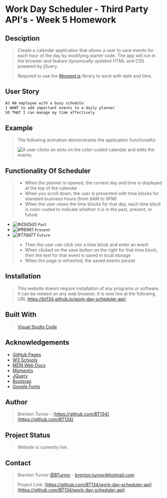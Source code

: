 # Work Day Scheduler - Third Party API's - Week 5 Homework

## Desciption

>Create a calendar application that allows a user to save events for each hour of the day by modifying starter code. The app will run in the browser and feature dynamically updated HTML and CSS powered by jQuery.

>Required to use the [Moment.js](https://momentjs.com/) library to work with date and time. 

## User Story

```md
AS AN employee with a busy schedule
I WANT to add important events to a daily planner
SO THAT I can manage my time effectively
```

## Example

>The following animation demonstrates the application functionality:

><img src="assets\05-third-party-apis-homework-demo.gif" alt="A user clicks on slots on the color-coded calendar and edits the events.">

## Functionality Of Scheduler

>* When the planner is opened, the current day and time is displayed at the top of the calendar
>* When you scroll down, the user is presented with time blocks for standard business hours (from 8AM to 5PM)
>* When the user views the time blocks for that day, each time block is color-coded to indicate whether it is in the past, present, or future
  * ![#d3d3d3](https://via.placeholder.com/15/d3d3d3/000000?text=+) `Past` 
  * ![#ff6961](https://via.placeholder.com/15/dd6961/000000?text=+) `Present`
  * ![#77dd77](https://via.placeholder.com/15/77dd77/000000?text=+) `Future` 
>* Then the user can click into a time block and enter an event
>* When clicked on the save button on the right for that time block, then the text for that event is saved in local storage
>* When the page is refreshed, the saved events persist

## Installation

> This website doesnt require installation of any programs or software. It can be viewed on any web browser. It is now live at the following URL https://bt134.github.io/work-day-scheduler-api/. 

## Built With

> [Visual Studio Code](https://code.visualstudio.com/)

## Acknowledgements

* [GitHub Pages](https://pages.github.com)
* [W3 Schools](https://www.w3schools.com/)
* [MDN Web Docs](https://developer.mozilla.org/en-US/)
* [Momentjs](https://momentjs.com/)
* [JQuery](https://api.jquery.com/)
* [Bootsrap](https://www.bootstrapcdn.com/)
* [Google Fonts](https://fonts.google.com/)

## Author

> Brenton Turnor - [https://github.com/BT134](https://github.com/BT134)

## Project Status

> Website is currently live. 

## Contact 

> Brenton Turnor [@BTurnor](https://twitter.com/BTurnor) - brenton.turnor@hotmail.com

> Project Link: [https://github.com/BT134/work-day-scheduler-api](https://github.com/BT134/work-day-scheduler-api)
